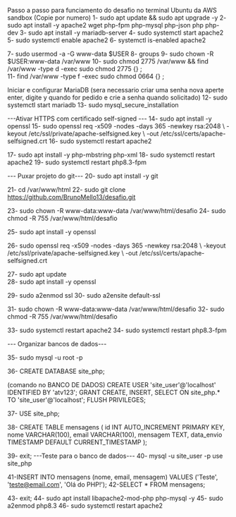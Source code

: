 Passo a passo para funciamento do desafio no terminal Ubuntu da AWS sandbox (Copie por numero)
1- sudo apt update && sudo apt upgrade -y 
2- sudo apt install -y apache2 wget php-fpm php-mysql php-json php php-dev 
3- sudo apt install -y mariadb-server 
4- sudo systemctl start apache2 
5- sudo systemctl enable apache2 
6- systemctl is-enabled apache2 

7- sudo usermod -a -G www-data $USER 
8-  groups 
9-  sudo chown -R $USER:www-data /var/www 
10- sudo chmod 2775 /var/www && find /var/www -type d -exec sudo chmod 2775 {} \;  
11- find /var/www -type f -exec sudo chmod 0664 {} \; 


Iniciar e configurar MariaDB (sera necessario criar uma senha nova aperte enter, digite y quando for pedido e crie a senha quando solicitado)
12- sudo systemctl start mariadb 
13- sudo mysql_secure_installation 


---Ativar HTTPS com certificado self-signed ---
14- sudo apt install -y openssl 
15- sudo openssl req -x509 -nodes -days 365 -newkey rsa:2048 \ 
-keyout /etc/ssl/private/apache-selfsigned.key \ 
-out /etc/ssl/certs/apache-selfsigned.crt 
16- sudo systemctl restart apache2 


17- sudo apt install -y php-mbstring php-xml 
18- sudo systemctl restart apache2 
19- sudo systemctl restart php8.3-fpm 

--- Puxar projeto do git---
20- sudo apt install -y git 

21- cd /var/www/html 
22- sudo git clone https://github.com/BrunoMello13/desafio.git 

23- sudo chown -R www-data:www-data /var/www/html/desafio 
24- sudo chmod -R 755 /var/www/html/desafio 

25- sudo apt install -y openssl 

26- sudo openssl req -x509 -nodes -days 365 -newkey rsa:2048 \ 
-keyout /etc/ssl/private/apache-selfsigned.key \ 
-out /etc/ssl/certs/apache-selfsigned.crt 



27- sudo apt update  
28- sudo apt install -y openssl 

29- sudo a2enmod ssl 
30- sudo a2ensite default-ssl 

31- sudo chown -R www-data:www-data /var/www/html/desafio
32- sudo chmod -R 755 /var/www/html/desafio

33- sudo systemctl restart apache2
34- sudo systemctl restart php8.3-fpm

--- Organizar bancos de dados---

35- sudo mysql -u root -p

36- CREATE DATABASE site_php;

(comando no BANCO DE DADOS)
CREATE USER 'site_user'@'localhost' IDENTIFIED BY 'atv123';
GRANT CREATE, INSERT, SELECT ON site_php.* TO 'site_user'@'localhost';
FLUSH PRIVILEGES;


37- USE site_php;

38- CREATE TABLE mensagens (
  id INT AUTO_INCREMENT PRIMARY KEY,
  nome VARCHAR(100),
  email VARCHAR(100),
  mensagem TEXT,
  data_envio TIMESTAMP DEFAULT CURRENT_TIMESTAMP
);

39- exit;
---Teste para o banco de dados---
40- mysql -u site_user -p use site_php

41-INSERT INTO mensagens (nome, email, mensagem) VALUES ('Teste', 'teste@email.com', 'Olá do PHP!');
42-SELECT * FROM mensagens;

43- exit;
44- sudo apt install libapache2-mod-php php-mysql -y
45- sudo a2enmod php8.3
46- sudo systemctl restart apache2
